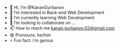 - 👋 Hi, I’m @KananGurbanov
- 👀 I’m interested in Back-end Web Development
- 🌱 I’m currently learning Web Development
- 💞️ I’m looking to collaborate on ...
- 📫 How to reach me kanan.gurbanov.02@gmail.com
- 😄 Pronouns: he/him
- ⚡ Fun fact: i'm genius

<!---
KananGurbanov/KananGurbanov is a ✨ special ✨ repository because its `README.md` (this file) appears on your GitHub profile.
You can click the Preview link to take a look at your changes.
--->
